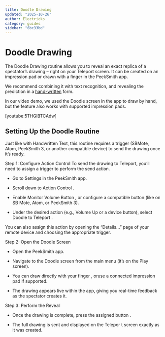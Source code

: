 ```yaml
---
title: Doodle Drawing
updated: "2025-10-26"
author: Electricks
category: guides
sidebar: "6bc33bd"
---
```


# Doodle Drawing

The Doodle Drawing routine allows you to reveal an exact replica of a spectator’s drawing – right on your Teleport screen. It can be created on an impression pad or drawn with a finger in the PeekSmith app.

We recommend combining it with text recognition, and revealing the prediction in a [hand-written](https://electricks.info/docs/teleport/handwritten-text/) form.

In our video demo, we used the Doodle screen in the app to draw by hand, but the feature also works with supported impression pads.

[youtube:5THGIBTCAdw]

## Setting Up the Doodle Routine

Just like with Handwritten Text, this routine requires a trigger (SBMote, Atom, PeekSmith 3, or another compatible device) to send the drawing once it’s ready.

Step 1: Configure Action Control
To send the drawing to Teleport, you’ll need to assign a trigger to perform the send action.

- Go to Settings in the PeekSmith app.

- Scroll down to Action Control .

- Enable Monitor Volume Button , or configure a compatible button (like on SB Mote, Atom, or PeekSmith 3).

- Under the desired action (e.g., Volume Up or a device button), select Doodle to Teleport .

You can also assign this action by opening the “Details…” page of your remote device and choosing the appropriate trigger.

Step 2: Open the Doodle Screen

- Open the PeekSmith app.

- Navigate to the Doodle screen from the main menu (it’s on the Play screen).

- You can draw directly with your finger , oruse a connected impression pad if supported.

- The drawing appears live within the app, giving you real-time feedback as the spectator creates it.

Step 3: Perform the Reveal

- Once the drawing is complete, press the assigned button .

- The full drawing is sent and displayed on the Telepor t screen exactly as it was created.